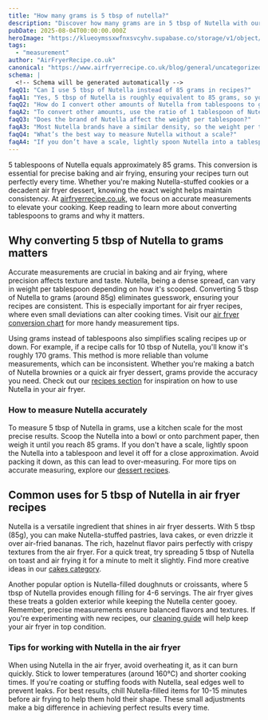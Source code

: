 ```yaml
---
title: "How many grams is 5 tbsp of nutella?"
description: "Discover how many grams are in 5 tbsp of Nutella with our simple conversion guide. Perfect for air fryer recipes and baking accuracy."
pubDate: 2025-08-04T00:00:00.000Z
heroImage: "https://klueoymssxwfnxsvcyhv.supabase.co/storage/v1/object/public/Shmucket/how-many-grams-is-5-tbsp-of-nutella.webp"
tags:
  - "measurement"
author: "AirFryerRecipe.co.uk"
canonical: "https://www.airfryerrecipe.co.uk/blog/general/uncategorized/how-many-grams-is-5-tbsp-of-nutella"
schema: |
  <!-- Schema will be generated automatically -->
faqQ1: "Can I use 5 tbsp of Nutella instead of 85 grams in recipes?"
faqA1: "Yes, 5 tbsp of Nutella is roughly equivalent to 85 grams, so you can use them interchangeably in most recipes. However, for baking or air frying, weighing ingredients is more accurate than measuring by volume, as tablespoons can vary slightly depending on how the Nutella is scooped."
faqQ2: "How do I convert other amounts of Nutella from tablespoons to grams?"
faqA2: "To convert other amounts, use the ratio of 1 tablespoon of Nutella to approximately 17 grams. For example, 3 tbsp would be about 51 grams, and 10 tbsp would be around 170 grams. A kitchen scale is the best tool for precise conversions, especially for air fryer recipes where accuracy matters."
faqQ3: "Does the brand of Nutella affect the weight per tablespoon?"
faqA3: "Most Nutella brands have a similar density, so the weight per tablespoon should be consistent. However, if you're using a generic hazelnut spread, check the label for nutritional information, as some brands may differ slightly in texture and weight."
faqQ4: "What’s the best way to measure Nutella without a scale?"
faqA4: "If you don’t have a scale, lightly spoon Nutella into a tablespoon and level it off with a knife for the most accurate measurement. Avoid packing it down, as this can lead to using more Nutella than the recipe calls for. For air fryer recipes, this method works well in a pinch."
---
```

<p>5 tablespoons of Nutella equals approximately 85 grams. This conversion is essential for precise baking and air frying, ensuring your recipes turn out perfectly every time. Whether you're making Nutella-stuffed cookies or a decadent air fryer dessert, knowing the exact weight helps maintain consistency. At <a href=https://www.airfryerrecipe.co.uk/>airfryerrecipe.co.uk</a>, we focus on accurate measurements to elevate your cooking. Keep reading to learn more about converting tablespoons to grams and why it matters.</p>

<h2>Why converting 5 tbsp of Nutella to grams matters</h2>
<p>Accurate measurements are crucial in baking and air frying, where precision affects texture and taste. Nutella, being a dense spread, can vary in weight per tablespoon depending on how it's scooped. Converting 5 tbsp of Nutella to grams (around 85g) eliminates guesswork, ensuring your recipes are consistent. This is especially important for air fryer recipes, where even small deviations can alter cooking times. Visit our <a href=https://www.airfryerrecipe.co.uk/air-fryer-conversion-chart>air fryer conversion chart</a> for more handy measurement tips.</p>

<p>Using grams instead of tablespoons also simplifies scaling recipes up or down. For example, if a recipe calls for 10 tbsp of Nutella, you'll know it's roughly 170 grams. This method is more reliable than volume measurements, which can be inconsistent. Whether you're making a batch of Nutella brownies or a quick air fryer dessert, grams provide the accuracy you need. Check out our <a href=https://www.airfryerrecipe.co.uk/recipes>recipes section</a> for inspiration on how to use Nutella in your air fryer.</p>

<h3>How to measure Nutella accurately</h3>
<p>To measure 5 tbsp of Nutella in grams, use a kitchen scale for the most precise results. Scoop the Nutella into a bowl or onto parchment paper, then weigh it until you reach 85 grams. If you don't have a scale, lightly spoon the Nutella into a tablespoon and level it off for a close approximation. Avoid packing it down, as this can lead to over-measuring. For more tips on accurate measuring, explore our <a href=https://www.airfryerrecipe.co.uk/recipe-category/dessert>dessert recipes</a>.</p>

<h2>Common uses for 5 tbsp of Nutella in air fryer recipes</h2>
<p>Nutella is a versatile ingredient that shines in air fryer desserts. With 5 tbsp (85g), you can make Nutella-stuffed pastries, lava cakes, or even drizzle it over air-fried bananas. The rich, hazelnut flavor pairs perfectly with crispy textures from the air fryer. For a quick treat, try spreading 5 tbsp of Nutella on toast and air frying it for a minute to melt it slightly. Find more creative ideas in our <a href=https://www.airfryerrecipe.co.uk/recipe-category/cakes>cakes category</a>.</p>

<p>Another popular option is Nutella-filled doughnuts or croissants, where 5 tbsp of Nutella provides enough filling for 4-6 servings. The air fryer gives these treats a golden exterior while keeping the Nutella center gooey. Remember, precise measurements ensure balanced flavors and textures. If you're experimenting with new recipes, our <a href=https://www.airfryerrecipe.co.uk/air-fryer-cleaner>cleaning guide</a> will help keep your air fryer in top condition.</p>

<h3>Tips for working with Nutella in the air fryer</h3>
<p>When using Nutella in the air fryer, avoid overheating it, as it can burn quickly. Stick to lower temperatures (around 160°C) and shorter cooking times. If you're coating or stuffing foods with Nutella, seal edges well to prevent leaks. For best results, chill Nutella-filled items for 10-15 minutes before air frying to help them hold their shape. These small adjustments make a big difference in achieving perfect results every time.</p>
